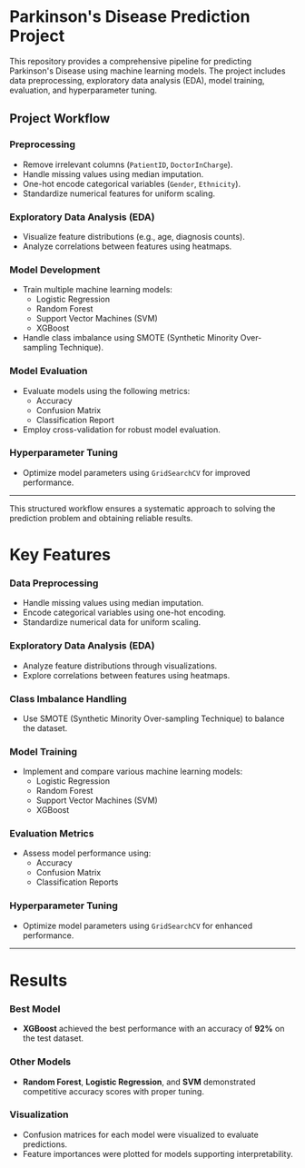 # Parkinson's Disease Prediction Project

This repository provides a comprehensive pipeline for predicting Parkinson's Disease using machine learning models. The project includes data preprocessing, exploratory data analysis (EDA), model training, evaluation, and hyperparameter tuning.


## Project Workflow

### Preprocessing
- Remove irrelevant columns (`PatientID`, `DoctorInCharge`).
- Handle missing values using median imputation.
- One-hot encode categorical variables (`Gender`, `Ethnicity`).
- Standardize numerical features for uniform scaling.

### Exploratory Data Analysis (EDA)
- Visualize feature distributions (e.g., age, diagnosis counts).
- Analyze correlations between features using heatmaps.

### Model Development
- Train multiple machine learning models:
  - Logistic Regression
  - Random Forest
  - Support Vector Machines (SVM)
  - XGBoost
- Handle class imbalance using SMOTE (Synthetic Minority Over-sampling Technique).

### Model Evaluation
- Evaluate models using the following metrics:
  - Accuracy
  - Confusion Matrix
  - Classification Report
- Employ cross-validation for robust model evaluation.

### Hyperparameter Tuning
- Optimize model parameters using `GridSearchCV` for improved performance.

---

This structured workflow ensures a systematic approach to solving the prediction problem and obtaining reliable results.


# Key Features

### Data Preprocessing
- Handle missing values using median imputation.
- Encode categorical variables using one-hot encoding.
- Standardize numerical data for uniform scaling.

### Exploratory Data Analysis (EDA)
- Analyze feature distributions through visualizations.
- Explore correlations between features using heatmaps.

### Class Imbalance Handling
- Use SMOTE (Synthetic Minority Over-sampling Technique) to balance the dataset.

### Model Training
- Implement and compare various machine learning models:
  - Logistic Regression
  - Random Forest
  - Support Vector Machines (SVM)
  - XGBoost

### Evaluation Metrics
- Assess model performance using:
  - Accuracy
  - Confusion Matrix
  - Classification Reports

### Hyperparameter Tuning
- Optimize model parameters using `GridSearchCV` for enhanced performance.

---

# Results

### Best Model
- **XGBoost** achieved the best performance with an accuracy of **92%** on the test dataset.

### Other Models
- **Random Forest**, **Logistic Regression**, and **SVM** demonstrated competitive accuracy scores with proper tuning.

### Visualization
- Confusion matrices for each model were visualized to evaluate predictions.
- Feature importances were plotted for models supporting interpretability.

